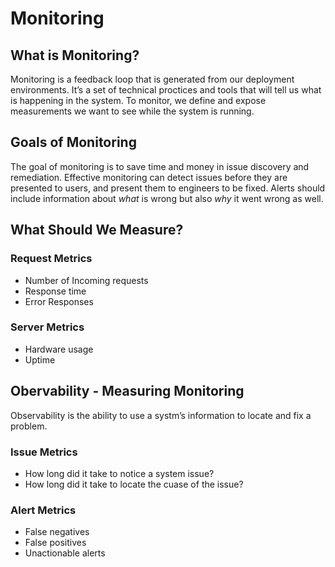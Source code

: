 # Monitoring

## What is Monitoring?

Monitoring is a feedback loop that is generated from our deployment environments. It’s a set of technical proctices and tools that will tell us what is happening in the system. To monitor, we define and expose measurements we want to see while the system is running.

## Goals of Monitoring

The goal of monitoring is to save time and money in issue discovery and remediation. Effective monitoring can detect issues before they are presented to users, and present them to engineers to be fixed. Alerts should include information about *what* is wrong but also *why* it went wrong as well.

## What Should We Measure?

### Request Metrics

- Number of Incoming requests
- Response time
- Error Responses

### Server Metrics

- Hardware usage
- Uptime

## Obervability - Measuring Monitoring

Observability is the ability to use a systm’s information to locate and fix a problem.

### Issue Metrics

- How long did it take to notice a system issue?
- How long did it take to locate the cuase of the issue?

### Alert Metrics

- False negatives
- False positives
- Unactionable alerts


